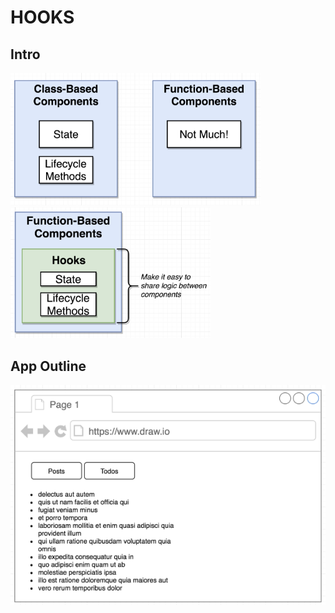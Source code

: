 # HOOKS

## Intro

<img src="screenshots/intro-1.png" width="400">
<img src="screenshots/intro-2.png" width="320">

## App Outline

<img src="screenshots/app-layout.png" width="600">
